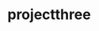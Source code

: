 # projectthree

<!-- Using JavaScript, HTML, and CSS, complete the implementation of your single-page-app email client inside of inbox.js (and not additional or other files; for grading purposes, we’re only going to be considering inbox.js!). You must fulfill the following requirements:

Send Mail: When a user submits the email composition form, add JavaScript code to actually send the email.
You’ll likely want to make a POST request to /emails, passing in values for recipients, subject, and body.
Once the email has been sent, load the user’s sent mailbox.
Mailbox: When a user visits their Inbox, Sent mailbox, or Archive, load the appropriate mailbox.
You’ll likely want to make a GET request to /emails/<mailbox> to request the emails for a particular mailbox.
When a mailbox is visited, the application should first query the API for the latest emails in that mailbox.
When a mailbox is visited, the name of the mailbox should appear at the top of the page (this part is done for you).
Each email should then be rendered in its own box (e.g. as a <div> with a border) that displays who the email is from, what the subject line is, and the timestamp of the email.
If the email is unread, it should appear with a white background. If the email has been read, it should appear with a gray background.
View Email: When a user clicks on an email, the user should be taken to a view where they see the content of that email.
You’ll likely want to make a GET request to /emails/<email_id> to request the email.
Your application should show the email’s sender, recipients, subject, timestamp, and body.
You’ll likely want to add an additional div to inbox.html (in addition to emails-view and compose-view) for displaying the email. Be sure to update your code to hide and show the right views when navigation options are clicked.
See the hint in the Hints section about how to add an event listener to an HTML element that you’ve added to the DOM.
Once the email has been clicked on, you should mark the email as read. Recall that you can send a PUT request to /emails/<email_id> to update whether an email is read or not.
Archive and Unarchive: Allow users to archive and unarchive emails that they have received.
When viewing an Inbox email, the user should be presented with a button that lets them archive the email. When viewing an Archive email, the user should be presented with a button that lets them unarchive the email. This requirement does not apply to emails in the Sent mailbox.
Recall that you can send a PUT request to /emails/<email_id> to mark an email as archived or unarchived.
Once an email has been archived or unarchived, load the user’s inbox.
Reply: Allow users to reply to an email.
When viewing an email, the user should be presented with a “Reply” button that lets them reply to the email.
When the user clicks the “Reply” button, they should be taken to the email composition form.
Pre-fill the composition form with the recipient field set to whoever sent the original email.
Pre-fill the subject line. If the original email had a subject line of foo, the new subject line should be Re: foo. (If the subject line already begins with Re: , no need to add it again.)
Pre-fill the body of the email with a line like "On Jan 1 2020, 12:00 AM foo@example.com wrote:" followed by the original text of the email. -->